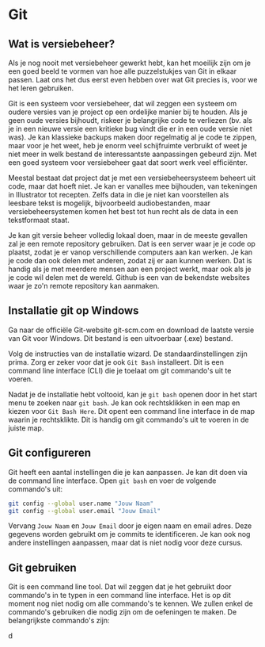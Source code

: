 # Git 

## Wat is versiebeheer?

Als je nog nooit met versiebeheer gewerkt hebt, kan het moeilijk zijn om je een goed beeld te vormen van hoe alle puzzelstukjes van Git in elkaar passen. Laat ons het dus eerst even hebben over wat Git precies is, voor we het leren gebruiken.

Git is een systeem voor versiebeheer, dat wil zeggen een systeem om oudere versies van je project op een ordelijke manier bij te houden. Als je geen oude versies bijhoudt, riskeer je belangrijke code te verliezen (bv. als je in een nieuwe versie een kritieke bug vindt die er in een oude versie niet was). Je kan klassieke backups maken door regelmatig al je code te zippen, maar voor je het weet, heb je enorm veel schijfruimte verbruikt of weet je niet meer in welk bestand de interessantste aanpassingen gebeurd zijn. Met een goed systeem voor versiebeheer gaat dat soort werk veel efficiënter.

Meestal bestaat dat project dat je met een versiebeheersysteem beheert uit code, maar dat hoeft niet. Je kan er vanalles mee bijhouden, van tekeningen in Illustrator tot recepten. Zelfs data in die je niet kan voorstellen als leesbare tekst is mogelijk, bijvoorbeeld audiobestanden, maar versiebeheersystemen komen het best tot hun recht als de data in een tekstformaat staat.

Je kan git versie beheer volledig lokaal doen, maar in de meeste gevallen zal je een remote repository gebruiken. Dat is een server waar je je code op plaatst, zodat je er vanop verschillende computers aan kan werken. Je kan je code dan ook delen met anderen, zodat zij er aan kunnen werken. Dat is handig als je met meerdere mensen aan een project werkt, maar ook als je je code wil delen met de wereld. Github is een van de bekendste websites waar je zo'n remote repository kan aanmaken.

## Installatie git op Windows

Ga naar de officiële Git-website git-scm.com en download de laatste versie van Git voor Windows. Dit bestand is een uitvoerbaar (.exe) bestand.

Volg de instructies van de installatie wizard. De standaardinstellingen zijn prima. Zorg er zeker voor dat je ook `Git Bash` installeert. Dit is een command line interface (CLI) die je toelaat om git commando's uit te voeren.

Nadat je de installatie hebt voltooid, kan je `git bash` openen door in het start menu te zoeken naar `git bash`. Je kan ook rechtsklikken in een map en kiezen voor `Git Bash Here`. Dit opent een command line interface in de map waarin je rechtsklikte. Dit is handig om git commando's uit te voeren in de juiste map.

## Git configureren

Git heeft een aantal instellingen die je kan aanpassen. Je kan dit doen via de command line interface. Open `git bash` en voer de volgende commando's uit:

```bash
git config --global user.name "Jouw Naam"
git config --global user.email "Jouw Email"
```

Vervang `Jouw Naam` en `Jouw Email` door je eigen naam en email adres. Deze gegevens worden gebruikt om je commits te identificeren. Je kan ook nog andere instellingen aanpassen, maar dat is niet nodig voor deze cursus.

## Git gebruiken

Git is een command line tool. Dat wil zeggen dat je het gebruikt door commando's in te typen in een command line interface. Het is op dit moment nog niet nodig om alle commando's te kennen. We zullen enkel de commando's gebruiken die nodig zijn om de oefeningen te maken. De belangrijkste commando's zijn:


d
